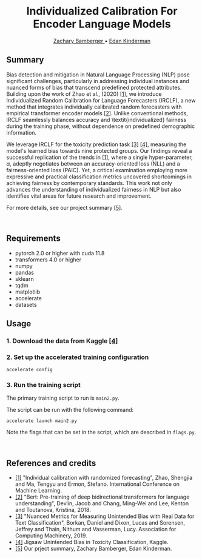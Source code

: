 <h1 align="center"> Individualized Calibration For Encoder Language Models </h1> 

  <p align="center">
    <a href="https://github.com/zbambergerNLP"> Zachary Bamberger </a> •
    <a href="https://github.com/idankinderman"> Edan Kinderman </a>
  </p>


## Summary

Bias detection and mitigation in Natural Language Processing (NLP) pose significant challenges, particularly in addressing individual instances and nuanced forms of bias that transcend predefined protected attributes. Building upon the work of Zhao et al., (2020) [[1]](#ref1), we introduce Individualized Random Calibration for Language Forecasters (IRCLF), a new method that integrates individually calibrated random forecasters with empirical transformer encoder models [[2]](#ref2). Unlike conventional methods, IRCLF seamlessly balances accuracy and \textit{individualized} fairness during the training phase, without dependence on predefined demographic information.

We leverage IRCLF for the toxicity prediction task [[3]](#ref3) [[4]](#ref4), measuring the model's learned bias towards nine protected groups. Our findings reveal a successful replication of the trends in [[1]](#ref1), where a single hyper-parameter, $\alpha$, adeptly negotiates between an accuracy-oriented loss (NLL) and a fairness-oriented loss (PAIC). Yet, a critical examination employing more expressive and practical classification metrics uncovered shortcomings in achieving fairness by contemporary standards. This work not only advances the understanding of individualized fairness in NLP but also identifies vital areas for future research and improvement.

For more details, see our project summary [[5]](#ref5).

<br />

## Requirements
- pytorch 2.0 or higher with cuda 11.8
- transformers 4.0 or higher
- numpy
- pandas
- sklearn
- tqdm
- matplotlib
- accelerate
- datasets

## Usage
### 1. Download the data from Kaggle [[4]](#ref4)
### 2. Set up the accelerated training configuration
`accelerate config`
### 3. Run the training script

The primary training script to run is `main2.py`. 

The script can be run with the following command:

`accelerate launch main2.py`

Note the flags that can be set in the script, which are described in `flags.py`.


<br />


## References and credits

* <a id="ref1">[[1]](https://arxiv.org/abs/2006.10288)</a> "Individual calibration with randomized forecasting", Zhao, Shengjia and Ma, Tengyu and Ermon, Stefano. International Conference on Machine Learning.
* <a id="ref2">[[2]](https://arxiv.org/abs/1810.04805)</a> "Bert: Pre-training of deep bidirectional transformers for language understanding", Devlin, Jacob and Chang, Ming-Wei and Lee, Kenton and Toutanova, Kristina, 2018.
* <a id="ref3">[[3]](https://arxiv.org/abs/1903.04561)</a> "Nuanced Metrics for Measuring Unintended Bias with Real Data for Text Classification", Borkan, Daniel and Dixon, Lucas and Sorensen, Jeffrey and Thain, Nithum and Vasserman, Lucy. Association for Computing Machinery, 2019.
* <a id="ref4">[[4]](https://www.kaggle.com/c/jigsaw-unintended-bias-in-toxicity-classification/data?select=train.csv)</a> Jigsaw Unintended Bias in Toxicity Classification, Kaggle.
* <a id="ref5">[[5]](https://github.com/zbambergerNLP/individualized_calibration_for_language/blob/main/Reliability_in_ML_Project__Extended_version.pdf)</a> Our prject summary, Zachary Bamberger, Edan Kinderman.


